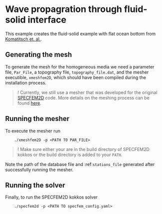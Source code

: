 # Wave propagration through fluid-solid interface

This example creates the fluid-solid example with flat ocean bottom from [Komatitsch et. al.](https://doi.org/10.1190/1.1444758).

## Generating the mesh

To generate the mesh for the homogeneous media we need a parameter file, `Par_File`, a topography file, `topography_file.dat`, and the mesher executible, `xmeshfem2D`, which should have been compiled during the installation process.

>!  Currently, we still use a mesher that was developed for the original [SPECFEM2D](https://specfem2d.readthedocs.io/en/latest/03_mesh_generation/) code. More details on the meshing process can be found [here](https://specfem2d.readthedocs.io/en/latest/03_mesh_generation/).

## Running the mesher

To execute the mesher run

```
    ./xmeshfem2D -p <PATH TO PAR_FILE>
```

>! Make sure either your are in the build directory of SPECFEM2D kokkos or the build directory is added to your ``PATH``.

Note the path of the database file and :ref:`stations_file` generated after successfully running the mesher.

## Running the solver

Finally, to run the SPECFEM2D kokkos solver

```
    ./specfem2d -p <PATH TO specfem_config.yaml>
```
